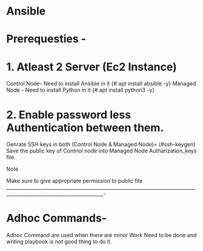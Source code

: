 # Ansible

# Prerequesties - 
# 1. Atleast 2 Server (Ec2 Instance)
   Control Node- Need to install Ansible in it {# apt install absible -y}
   Managed Node - Need to install Python in it {# apt install python3 -y}

# 2. Enable password less Authentication between them. 
   Genrate SSH keys in both (Control Node & Managed Node)= 
            (#ssh-keygen)
   Save the public key of Contriol node into Managed Node Autharization_keys file.    


> [!NOTE]
> Make sure to give appropriate permission to public file
______________________________________________________________________________________________________________________-
 

# Adhoc Commands- 
Adhoc Command are used when there are minor Work Need to be done and writing playbook is not good thing to do it. 



